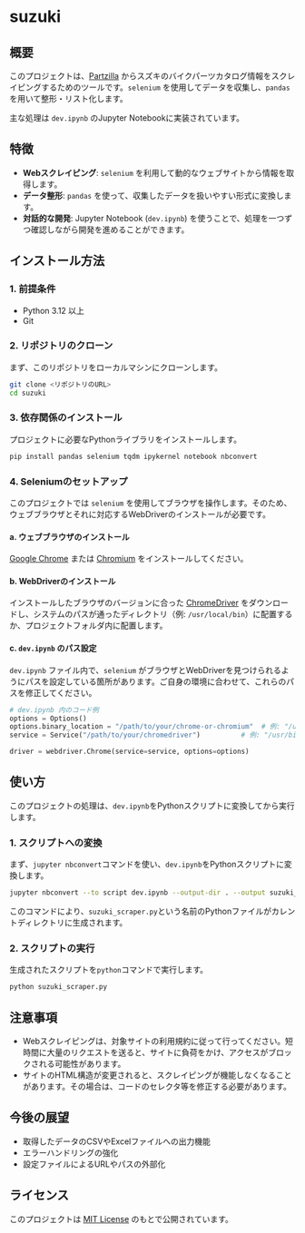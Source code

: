 # suzuki

## 概要

このプロジェクトは、[Partzilla](https://www.partzilla.com/catalog/suzuki) からスズキのバイクパーツカタログ情報をスクレイピングするためのツールです。`selenium` を使用してデータを収集し、`pandas` を用いて整形・リスト化します。

主な処理は `dev.ipynb` のJupyter Notebookに実装されています。

## 特徴

- **Webスクレイピング**: `selenium` を利用して動的なウェブサイトから情報を取得します。
- **データ整形**: `pandas` を使って、収集したデータを扱いやすい形式に変換します。
- **対話的な開発**: Jupyter Notebook (`dev.ipynb`) を使うことで、処理を一つずつ確認しながら開発を進めることができます。

## インストール方法

### 1. 前提条件

- Python 3.12 以上
- Git

### 2. リポジトリのクローン

まず、このリポジトリをローカルマシンにクローンします。

```bash
git clone <リポジトリのURL>
cd suzuki
```

### 3. 依存関係のインストール

プロジェクトに必要なPythonライブラリをインストールします。

```bash
pip install pandas selenium tqdm ipykernel notebook nbconvert
```

### 4. Seleniumのセットアップ

このプロジェクトでは `selenium` を使用してブラウザを操作します。そのため、ウェブブラウザとそれに対応するWebDriverのインストールが必要です。

#### a. ウェブブラウザのインストール

[Google Chrome](https://www.google.com/chrome/) または [Chromium](https://www.chromium.org/getting-involved/download-chromium) をインストールしてください。

#### b. WebDriverのインストール

インストールしたブラウザのバージョンに合った [ChromeDriver](https://chromedriver.chromium.org/downloads) をダウンロードし、システムのパスが通ったディレクトリ（例: `/usr/local/bin`）に配置するか、プロジェクトフォルダ内に配置します。

#### c. `dev.ipynb` のパス設定

`dev.ipynb` ファイル内で、`selenium` がブラウザとWebDriverを見つけられるようにパスを設定している箇所があります。ご自身の環境に合わせて、これらのパスを修正してください。

```python
# dev.ipynb 内のコード例
options = Options()
options.binary_location = "/path/to/your/chrome-or-chromium"  # 例: "/usr/bin/chromium-browser"
service = Service("/path/to/your/chromedriver")          # 例: "/usr/bin/chromedriver"

driver = webdriver.Chrome(service=service, options=options)
```

## 使い方

このプロジェクトの処理は、`dev.ipynb`をPythonスクリプトに変換してから実行します。

### 1. スクリプトへの変換

まず、`jupyter nbconvert`コマンドを使い、`dev.ipynb`をPythonスクリプトに変換します。

```bash
jupyter nbconvert --to script dev.ipynb --output-dir . --output suzuki_scraper
```

このコマンドにより、`suzuki_scraper.py`という名前のPythonファイルがカレントディレクトリに生成されます。

### 2. スクリプトの実行

生成されたスクリプトを`python`コマンドで実行します。

```bash
python suzuki_scraper.py
```

## 注意事項

- Webスクレイピングは、対象サイトの利用規約に従って行ってください。短時間に大量のリクエストを送ると、サイトに負荷をかけ、アクセスがブロックされる可能性があります。
- サイトのHTML構造が変更されると、スクレイピングが機能しなくなることがあります。その場合は、コードのセレクタ等を修正する必要があります。

## 今後の展望

- 取得したデータのCSVやExcelファイルへの出力機能
- エラーハンドリングの強化
- 設定ファイルによるURLやパスの外部化

## ライセンス

このプロジェクトは [MIT License](LICENSE) のもとで公開されています。